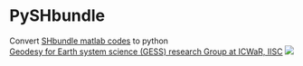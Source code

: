 # PySHbundle
Convert [SHbundle matlab codes](https://www.gis.uni-stuttgart.de/en/research/downloads/shbundle/) to python<br>
[Geodesy for Earth system science (GESS) research Group at ICWaR, IISC](https://ultra-pluto-7f6d1.netlify.app/)
![](https://visitor-badge.glitch.me/badge?page_id=mn5hk.mat2py)
